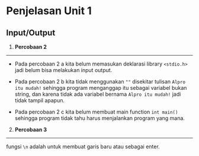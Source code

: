 # Penjelasan Unit 1
## Input/Output
1. **Percobaan 2**
---
* Pada percobaan 2 a kita belum memasukan deklarasi library `<stdio.h>` jadi belum bisa melakukan input output.

* Pada percobaan 2 b kita tidak menggunakan `""` disekitar tulisan `Alpro itu mudah!` sehingga program menganggap itu sebagai variabel bukan string, dan karena tidak ada variabel bernama `Alpro itu mudah!` jadi tidak tampil apapun.

* Pada percobaan 2 c kita belum membuat main function `int main()` sehingga program tidak tahu harus menjalankan program yang mana.

2. **Percobaan 3**
---
fungsi `\n` adalah untuk membuat garis baru atau sebagai enter.
